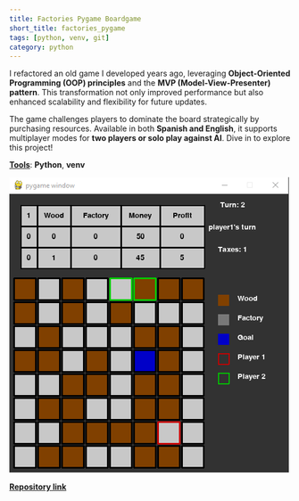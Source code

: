 ```yaml
---
title: Factories Pygame Boardgame
short_title: factories_pygame
tags: [python, venv, git]
category: python
---
```

I refactored an old game I developed years ago, leveraging **Object-Oriented Programming (OOP) principles** and the **MVP (Model-View-Presenter) pattern**. This transformation not only improved performance but also enhanced scalability and flexibility for future updates.

The game challenges players to dominate the board strategically by purchasing resources. Available in both **Spanish and English**, it supports multiplayer modes for **two players or solo play against AI**. Dive in to explore this project!

<u><b>Tools</b></u>: **Python**, **venv**

<img src="assets/images/factories_pygame_boardgame.png?raw=true"/>

<strong>[Repository link](https://github.com/AlmudenaZhou/Factories-PygameBoardGame)</strong>
